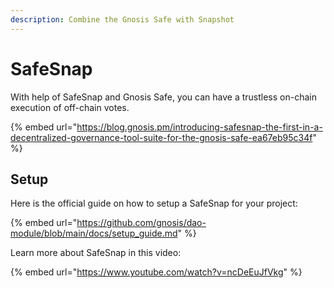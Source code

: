 ```yaml
---
description: Combine the Gnosis Safe with Snapshot
---
```


# SafeSnap

With help of SafeSnap and Gnosis Safe, you can have a trustless on-chain execution of off-chain votes.

{% embed url="https://blog.gnosis.pm/introducing-safesnap-the-first-in-a-decentralized-governance-tool-suite-for-the-gnosis-safe-ea67eb95c34f" %}

## Setup

Here is the official guide on how to setup a SafeSnap for your project:

{% embed url="https://github.com/gnosis/dao-module/blob/main/docs/setup_guide.md" %}

Learn more about SafeSnap in this video:

{% embed url="https://www.youtube.com/watch?v=ncDeEuJfVkg" %}

